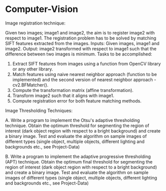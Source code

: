 # Computer-Vision

Image registration technique: 

Given two images; image1 and image2, the aim is to register image2 with respect to image1. 
The registration problem has to be solved by matching SIFT features extracted from the images.
Inputs: Given images, image1 and image2.
Output: image2 transformed with respect to image1 such that the difference between two images is minimum.
Tasks to be accomplished:
1. Extract SIFT features from images using a function from OpenCV library or any other library.
2. Match features using naive nearest neighbor approach (function to be implemented) and the second version of nearest neighbor approach - cv2.BFMatcher().
3. Compute the transformation matrix (affine transformation).
4. Transform image2 such that it aligns with image1.
5. Compute registration error for both feature matching methods.

Image Thresholding Techniques:

A.  Write a program to implement the Otsu's adaptive thresholding technique. Obtain the 
optimum threshold for segmenting the region of interest (dark object region with respect to a 
bright background) and create a binary image. Test and evaluate the algorithm on sample 
images of different types (single object, multiple objects, different lighting and backgrounds 
etc., see Project-Data)

B.  Write a program to implement the adaptive progressive thresholding (APT) technique. 
Obtain the optimum final threshold for segmenting the region of interest (dark object region 
with respect to a bright background) and create a binary image. Test and evaluate the 
algorithm on sample images of different types (single object, multiple objects, different 
lighting and backgrounds etc., see Project-Data)
